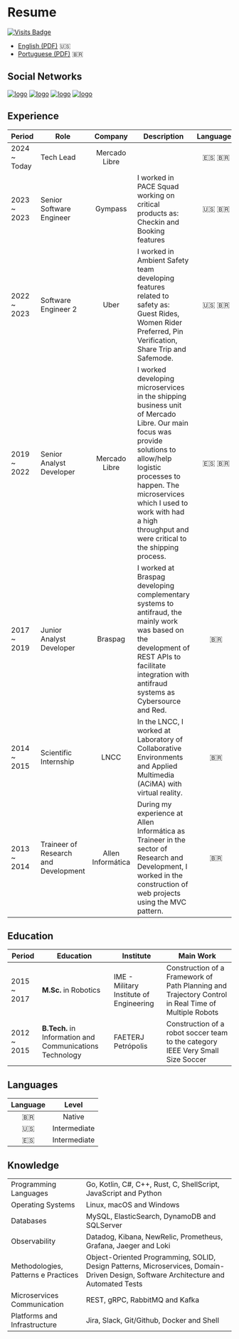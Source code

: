 # Resume

[![Visits Badge](https://badges.pufler.dev/visits/johnfercher/resume)](https://badges.pufler.dev)


* [English (PDF)](https://github.com/johnfercher/software/blob/main/assets/docs/resumes/english.pdf) :us:
* [Portuguese (PDF)](https://github.com/johnfercher/software/blob/main/assets/docs/resumes/portuguese.pdf) :brazil:

## Social Networks

[![logo](https://img.shields.io/badge/LinkedIn-0077B5?style=for-the-badge&logo=linkedin&logoColor=white)](https://www.linkedin.com/in/johnathan-fercher/)
[![logo](https://img.shields.io/badge/Threads-090909?style=for-the-badge&logo=threads&logoColor=white)](https://www.threads.net/@john_fercher)
[![logo](https://img.shields.io/badge/GitHub-100000?style=for-the-badge&logo=github&logoColor=white)](https://github.com/johnfercher)
[![logo](https://img.shields.io/badge/Medium-12100E?style=for-the-badge&logo=medium&logoColor=white)](https://medium.com/@johnfercher)

## Experience

| Period       | Role                                 |      Company      | Description                                                                                                                                                                                                                                                                     |   Languages   |
|--------------|--------------------------------------|:-----------------:|---------------------------------------------------------------------------------------------------------------------------------------------------------------------------------------------------------------------------------------------------------------------------------|:-------------:|
| 2024 ~ Today | Tech Lead                            |   Mercado Libre   |                                                                                                                                                                                                                                                                                 | :es: :brazil: |
| 2023 ~ 2023  | Senior Software Engineer             |      Gympass      | I worked in PACE Squad working on critical products as: Checkin and Booking features                                                                                                                                                                                            | :us: :brazil: |
| 2022 ~ 2023  | Software Engineer 2                  |       Uber        | I worked in Ambient Safety team developing features related to safety as: Guest Rides, Women Rider Preferred, Pin Verification, Share Trip and Safemode.                                                                                                                        | :us: :brazil: |
| 2019 ~ 2022  | Senior Analyst Developer             |   Mercado Libre   | I worked developing microservices in the shipping business unit of Mercado Libre. Our main focus was provide solutions to allow/help logistic processes to happen. The microservices which I used to work with had a high throughput and were critical to the shipping process. | :es: :brazil: |
| 2017 ~ 2019  | Junior Analyst Developer             |      Braspag      | I worked at Braspag developing complementary systems to antifraud, the mainly work was based on the development of REST APIs to facilitate integration with antifraud systems as Cybersource and Red.                                                                           |   :brazil:    |
| 2014 ~ 2015  | Scientific Internship                |       LNCC        | In the LNCC, I worked at Laboratory of Collaborative Environments and Applied Multimedia (ACiMA) with virtual reality.                                                                                                                                                          |   :brazil:    |
| 2013 ~ 2014  | Traineer of Research and Development | Allen Informática | During my experience at Allen Informática as Traineer in the sector of Research and Development, I worked in the construction of web projects using the MVC pattern.                                                                                                            |   :brazil:    |

## Education

| Period     | Education                                                | Institute                                | Main Work                                                                                           |
|-------------|----------------------------------------------------------|------------------------------------------|-----------------------------------------------------------------------------------------------------|
| 2015 ~ 2017 | **M.Sc.** in Robotics                                    | IME - Military Institute of Engineering  | Construction of a Framework of Path Planning and Trajectory Control in Real Time of Multiple Robots |
| 2012 ~ 2015 | **B.Tech.** in Information and Communications Technology | FAETERJ Petrópolis                       | Construction of a robot soccer team to the category IEEE Very Small Size Soccer                     |

## Languages

| Language |    Level     |
|:--------:|:------------:|
| :brazil: |    Native    |
|   :us:   | Intermediate |
|   :es:   | Intermediate |

## Knowledge

|                                     |                                                                                                                                     |
|-------------------------------------|-------------------------------------------------------------------------------------------------------------------------------------|
| Programming Languages               | Go, Kotlin, C#, C++, Rust, C, ShellScript, JavaScript and Python                                                                    |
| Operating Systems                   | Linux, macOS and Windows                                                                                                            |
| Databases                           | MySQL, ElasticSearch, DynamoDB and SQLServer                                                                                        |
| Observability                       | Datadog, Kibana, NewRelic, Prometheus, Grafana, Jaeger and Loki                                                                     |
| Methodologies, Patterns e Practices | Object-Oriented Programming, SOLID, Design Patterns, Microservices, Domain-Driven Design, Software Architecture and Automated Tests |
| Microservices Communication         | REST, gRPC, RabbitMQ and Kafka                                                                                                      |
| Platforms and Infrastructure        | Jira, Slack, Git/Github, Docker and Shell                                                                                           |
